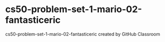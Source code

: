 # cs50-problem-set-1-mario-02-fantasticeric
cs50-problem-set-1-mario-02-fantasticeric created by GitHub Classroom
